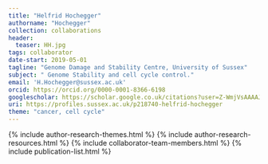 ```yaml
---
title: "Helfrid Hochegger"
authorname: "Hochegger"
collection: collaborations
header:
  teaser: HH.jpg
tags: collaborator
date-start: 2019-05-01
tagline: "Genome Damage and Stability Centre, University of Sussex"
subject: " Genome Stability and cell cycle control."
email: 'H.Hochegger@sussex.ac.uk'
orcid: https://orcid.org/0000-0001-8366-6198
googlescholar: https://scholar.google.co.uk/citations?user=Z-WmjVsAAAAJ&hl=en
uri: https://profiles.sussex.ac.uk/p218740-helfrid-hochegger
theme: "cancer, cell cycle"
---
```

<p align= "justify">




{% include author-research-themes.html %}
{% include author-research-resources.html %}
{% include collaborator-team-members.html %}
{% include publication-list.html %}
